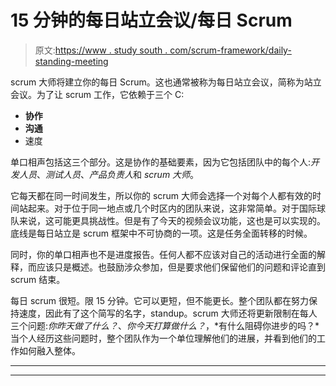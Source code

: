 # 15 分钟的每日站立会议/每日 Scrum

> 原文:[https://www . study south . com/scrum-framework/daily-standing-meeting](https://www.studytonight.com/scrum-framework/daily-standup-meeting)

scrum 大师将建立你的每日 Scrum。这也通常被称为每日站立会议，简称为站立会议。为了让 scrum 工作，它依赖于三个 C:

*   **协作**
*   **沟通**
*   速度

单口相声包括这三个部分。这是协作的基础要素，因为它包括团队中的每个人:*开发人员*、*测试人员*、*产品负责人*和 *scrum 大师*。

它每天都在同一时间发生，所以你的 scrum 大师会选择一个对每个人都有效的时间站起来。对于位于同一地点或几个时区内的团队来说，这非常简单。对于国际球队来说，这可能更具挑战性。但是有了今天的视频会议功能，这也是可以实现的。底线是每日站立是 scrum 框架中不可协商的一项。这是任务全面转移的时候。

同时，你的单口相声也不是进度报告。任何人都不应该对自己的活动进行全面的解释，而应该只是概述。也鼓励涉众参加，但是要求他们保留他们的问题和评论直到 scrum 结束。

每日 scrum 很短。限 15 分钟。它可以更短，但不能更长。整个团队都在努力保持速度，因此有了这个简写的名字，standup。scrum 大师还将更新限制在每人三个问题:*你昨天做了什么？*、*你今天打算做什么？*，*有什么阻碍你进步的吗？*当个人经历这些问题时，整个团队作为一个单位理解他们的进展，并看到他们的工作如何融入整体。

* * *

* * *